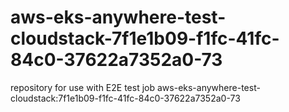 # aws-eks-anywhere-test-cloudstack-7f1e1b09-f1fc-41fc-84c0-37622a7352a0-73
repository for use with E2E test job aws-eks-anywhere-test-cloudstack:7f1e1b09-f1fc-41fc-84c0-37622a7352a0-73
